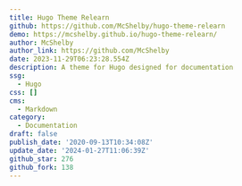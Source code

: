 ```yaml
---
title: Hugo Theme Relearn
github: https://github.com/McShelby/hugo-theme-relearn
demo: https://mcshelby.github.io/hugo-theme-relearn/
author: McShelby
author_link: https://github.com/McShelby
date: 2023-11-29T06:23:28.554Z
description: A theme for Hugo designed for documentation
ssg:
  - Hugo
css: []
cms:
  - Markdown
category:
  - Documentation
draft: false
publish_date: '2020-09-13T10:34:08Z'
update_date: '2024-01-27T11:06:39Z'
github_star: 276
github_fork: 138
---
```

